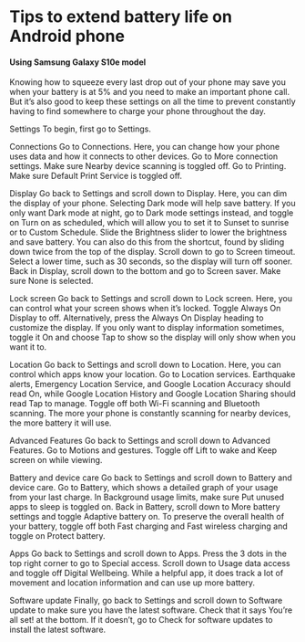# Tips to extend battery life on Android phone
#### Using Samsung Galaxy S10e model


Knowing how to squeeze every last drop out of your phone may save you when your battery is at 5% and you need to make an important phone call. But it’s also good to keep these settings on all the time to prevent constantly having to find somewhere to charge your phone throughout the day.

Settings
To begin, first go to Settings.


Connections
Go to Connections. Here, you can change how your phone uses data and how it connects to other devices.
Go to More connection settings. 
Make sure Nearby device scanning is toggled off. 
Go to Printing. Make sure Default Print Service is toggled off.

Display
Go back to Settings and scroll down to Display. Here, you can dim the display of your phone.
Selecting Dark mode will help save battery.
If you only want Dark mode at night, go to Dark mode settings instead, and toggle on Turn on as scheduled, which will allow you to set it to Sunset to sunrise or to Custom Schedule.
Slide the Brightness slider to lower the brightness and save battery. You can also do this from the shortcut, found by sliding down twice from the top of the display.
Scroll down to go to Screen timeout. Select a lower time, such as 30 seconds, so the display will turn off sooner.
Back in Display, scroll down to the bottom and go to Screen saver. Make sure None is selected.

Lock screen
Go back to Settings and scroll down to Lock screen. Here, you can control what your screen shows when it’s locked.
Toggle Always On Display to off. Alternatively, press the Always On Display heading to customize the display. If you only want to display information sometimes, toggle it On and choose Tap to show so the display will only show when you want it to.

Location
Go back to Settings and scroll down to Location. Here, you can control which apps know your location.
Go to Location services. Earthquake alerts, Emergency Location Service, and Google Location Accuracy should read On, while Google Location History and Google Location Sharing should read Tap to manage.
Toggle off both Wi-Fi scanning and Bluetooth scanning. The more your phone is constantly scanning for nearby devices, the more battery it will use.

Advanced Features
Go back to Settings and scroll down to Advanced Features.
Go to Motions and gestures. Toggle off Lift to wake and Keep screen on while viewing.

Battery and device care
Go back to Settings and scroll down to Battery and device care. 
Go to Battery, which shows a detailed graph of your usage from your last charge.
In Background usage limits, make sure Put unused apps to sleep is toggled on.
Back in Battery, scroll down to More battery settings and toggle Adaptive battery on. To preserve the overall health of your battery, toggle off both Fast charging and Fast wireless charging and toggle on Protect battery.

Apps
Go back to Settings and scroll down to Apps.
Press the 3 dots in the top right corner to go to Special access. Scroll down to Usage data access and toggle off Digital Wellbeing. While a helpful app, it does track a lot of movement and location information and can use up more battery.

Software update
Finally, go back to Settings and scroll down to Software update to make sure you have the latest software.
Check that it says You’re all set! at the bottom. If it doesn’t, go to Check for software updates to install the latest software. 